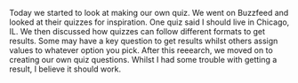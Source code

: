 Today we started to look at making our own quiz. We went on Buzzfeed and looked at their quizzes for inspiration. One quiz said I should live in Chicago, IL. We then discussed how quizzes can follow different formats to get results. Some may have a key question to get results whilst others assign values to whatever option you pick. After this reeearch, we moved on to creating our own quiz questions. Whilst I had some trouble with getting a result, I believe it should work. 
